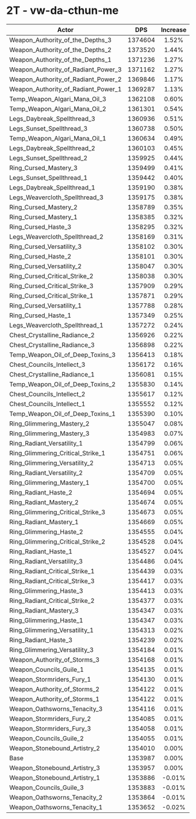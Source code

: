 # 2T - vw-da-cthun-me
| Actor | DPS | Increase |
|---|:---:|:---:|
|Weapon_Authority_of_the_Depths_3|1374604|1.52%|
|Weapon_Authority_of_the_Depths_2|1373520|1.44%|
|Weapon_Authority_of_the_Depths_1|1371236|1.27%|
|Weapon_Authority_of_Radiant_Power_3|1371162|1.27%|
|Weapon_Authority_of_Radiant_Power_2|1369846|1.17%|
|Weapon_Authority_of_Radiant_Power_1|1369287|1.13%|
|Temp_Weapon_Algari_Mana_Oil_3|1362108|0.60%|
|Temp_Weapon_Algari_Mana_Oil_2|1361301|0.54%|
|Legs_Daybreak_Spellthread_3|1360936|0.51%|
|Legs_Sunset_Spellthread_3|1360738|0.50%|
|Temp_Weapon_Algari_Mana_Oil_1|1360634|0.49%|
|Legs_Daybreak_Spellthread_2|1360103|0.45%|
|Legs_Sunset_Spellthread_2|1359925|0.44%|
|Ring_Cursed_Mastery_3|1359499|0.41%|
|Legs_Sunset_Spellthread_1|1359442|0.40%|
|Legs_Daybreak_Spellthread_1|1359190|0.38%|
|Legs_Weavercloth_Spellthread_3|1359175|0.38%|
|Ring_Cursed_Mastery_2|1358789|0.35%|
|Ring_Cursed_Mastery_1|1358385|0.32%|
|Ring_Cursed_Haste_3|1358295|0.32%|
|Legs_Weavercloth_Spellthread_2|1358169|0.31%|
|Ring_Cursed_Versatility_3|1358102|0.30%|
|Ring_Cursed_Haste_2|1358101|0.30%|
|Ring_Cursed_Versatility_2|1358047|0.30%|
|Ring_Cursed_Critical_Strike_2|1358038|0.30%|
|Ring_Cursed_Critical_Strike_3|1357909|0.29%|
|Ring_Cursed_Critical_Strike_1|1357871|0.29%|
|Ring_Cursed_Versatility_1|1357788|0.28%|
|Ring_Cursed_Haste_1|1357349|0.25%|
|Legs_Weavercloth_Spellthread_1|1357272|0.24%|
|Chest_Crystalline_Radiance_2|1356926|0.22%|
|Chest_Crystalline_Radiance_3|1356898|0.22%|
|Temp_Weapon_Oil_of_Deep_Toxins_3|1356413|0.18%|
|Chest_Councils_Intellect_3|1356172|0.16%|
|Chest_Crystalline_Radiance_1|1356081|0.15%|
|Temp_Weapon_Oil_of_Deep_Toxins_2|1355830|0.14%|
|Chest_Councils_Intellect_2|1355617|0.12%|
|Chest_Councils_Intellect_1|1355552|0.12%|
|Temp_Weapon_Oil_of_Deep_Toxins_1|1355390|0.10%|
|Ring_Glimmering_Mastery_2|1355047|0.08%|
|Ring_Glimmering_Mastery_3|1354983|0.07%|
|Ring_Radiant_Versatility_1|1354799|0.06%|
|Ring_Glimmering_Critical_Strike_1|1354751|0.06%|
|Ring_Glimmering_Versatility_2|1354713|0.05%|
|Ring_Radiant_Versatility_2|1354709|0.05%|
|Ring_Glimmering_Mastery_1|1354700|0.05%|
|Ring_Radiant_Haste_2|1354694|0.05%|
|Ring_Radiant_Mastery_2|1354674|0.05%|
|Ring_Glimmering_Critical_Strike_3|1354673|0.05%|
|Ring_Radiant_Mastery_1|1354669|0.05%|
|Ring_Glimmering_Haste_2|1354555|0.04%|
|Ring_Glimmering_Critical_Strike_2|1354528|0.04%|
|Ring_Radiant_Haste_1|1354527|0.04%|
|Ring_Radiant_Versatility_3|1354486|0.04%|
|Ring_Radiant_Critical_Strike_1|1354439|0.03%|
|Ring_Radiant_Critical_Strike_3|1354417|0.03%|
|Ring_Glimmering_Haste_3|1354413|0.03%|
|Ring_Radiant_Critical_Strike_2|1354377|0.03%|
|Ring_Radiant_Mastery_3|1354347|0.03%|
|Ring_Glimmering_Haste_1|1354347|0.03%|
|Ring_Glimmering_Versatility_1|1354313|0.02%|
|Ring_Radiant_Haste_3|1354239|0.02%|
|Ring_Glimmering_Versatility_3|1354184|0.01%|
|Weapon_Authority_of_Storms_3|1354168|0.01%|
|Weapon_Councils_Guile_1|1354135|0.01%|
|Weapon_Stormriders_Fury_1|1354130|0.01%|
|Weapon_Authority_of_Storms_2|1354122|0.01%|
|Weapon_Authority_of_Storms_1|1354122|0.01%|
|Weapon_Oathsworns_Tenacity_3|1354116|0.01%|
|Weapon_Stormriders_Fury_2|1354085|0.01%|
|Weapon_Stormriders_Fury_3|1354058|0.01%|
|Weapon_Councils_Guile_2|1354055|0.01%|
|Weapon_Stonebound_Artistry_2|1354010|0.00%|
|Base|1353987|0.00%|
|Weapon_Stonebound_Artistry_3|1353957|0.00%|
|Weapon_Stonebound_Artistry_1|1353886|-0.01%|
|Weapon_Councils_Guile_3|1353883|-0.01%|
|Weapon_Oathsworns_Tenacity_2|1353864|-0.01%|
|Weapon_Oathsworns_Tenacity_1|1353652|-0.02%|

